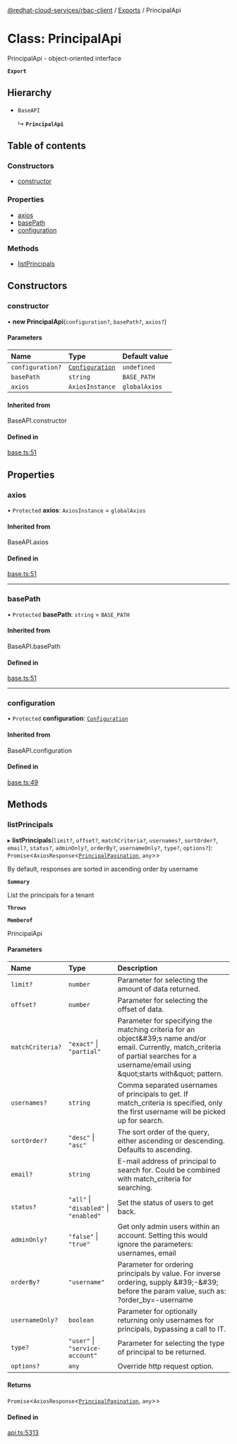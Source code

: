 [@redhat-cloud-services/rbac-client](../README.md) / [Exports](../modules.md) / PrincipalApi

# Class: PrincipalApi

PrincipalApi - object-oriented interface

**`Export`**

## Hierarchy

- `BaseAPI`

  ↳ **`PrincipalApi`**

## Table of contents

### Constructors

- [constructor](PrincipalApi.md#constructor)

### Properties

- [axios](PrincipalApi.md#axios)
- [basePath](PrincipalApi.md#basepath)
- [configuration](PrincipalApi.md#configuration)

### Methods

- [listPrincipals](PrincipalApi.md#listprincipals)

## Constructors

### constructor

• **new PrincipalApi**(`configuration?`, `basePath?`, `axios?`)

#### Parameters

| Name | Type | Default value |
| :------ | :------ | :------ |
| `configuration?` | [`Configuration`](Configuration.md) | `undefined` |
| `basePath` | `string` | `BASE_PATH` |
| `axios` | `AxiosInstance` | `globalAxios` |

#### Inherited from

BaseAPI.constructor

#### Defined in

[base.ts:51](https://github.com/RedHatInsights/javascript-clients/blob/master/packages/rbac/base.ts#L51)

## Properties

### axios

• `Protected` **axios**: `AxiosInstance` = `globalAxios`

#### Inherited from

BaseAPI.axios

#### Defined in

[base.ts:51](https://github.com/RedHatInsights/javascript-clients/blob/master/packages/rbac/base.ts#L51)

___

### basePath

• `Protected` **basePath**: `string` = `BASE_PATH`

#### Inherited from

BaseAPI.basePath

#### Defined in

[base.ts:51](https://github.com/RedHatInsights/javascript-clients/blob/master/packages/rbac/base.ts#L51)

___

### configuration

• `Protected` **configuration**: [`Configuration`](Configuration.md)

#### Inherited from

BaseAPI.configuration

#### Defined in

[base.ts:49](https://github.com/RedHatInsights/javascript-clients/blob/master/packages/rbac/base.ts#L49)

## Methods

### listPrincipals

▸ **listPrincipals**(`limit?`, `offset?`, `matchCriteria?`, `usernames?`, `sortOrder?`, `email?`, `status?`, `adminOnly?`, `orderBy?`, `usernameOnly?`, `type?`, `options?`): `Promise`<`AxiosResponse`<[`PrincipalPagination`](../interfaces/PrincipalPagination.md), `any`\>\>

By default, responses are sorted in ascending order by username

**`Summary`**

List the principals for a tenant

**`Throws`**

**`Memberof`**

PrincipalApi

#### Parameters

| Name | Type | Description |
| :------ | :------ | :------ |
| `limit?` | `number` | Parameter for selecting the amount of data returned. |
| `offset?` | `number` | Parameter for selecting the offset of data. |
| `matchCriteria?` | ``"exact"`` \| ``"partial"`` | Parameter for specifying the matching criteria for an object\&#39;s name and/or email. Currently, match_criteria of partial searches for a username/email using \&quot;starts with\&quot; pattern. |
| `usernames?` | `string` | Comma separated usernames of principals to get. If match_criteria is specified, only the first username will be picked up for search. |
| `sortOrder?` | ``"desc"`` \| ``"asc"`` | The sort order of the query, either ascending or descending. Defaults to ascending. |
| `email?` | `string` | E-mail address of principal to search for. Could be combined with match_criteria for searching. |
| `status?` | ``"all"`` \| ``"disabled"`` \| ``"enabled"`` | Set the status of users to get back. |
| `adminOnly?` | ``"false"`` \| ``"true"`` | Get only admin users within an account. Setting this would ignore the parameters: usernames, email |
| `orderBy?` | ``"username"`` | Parameter for ordering principals by value. For inverse ordering, supply \&#39;-\&#39; before the param value, such as: ?order_by&#x3D;-username |
| `usernameOnly?` | `boolean` | Parameter for optionally returning only usernames for principals, bypassing a call to IT. |
| `type?` | ``"user"`` \| ``"service-account"`` | Parameter for selecting the type of principal to be returned. |
| `options?` | `any` | Override http request option. |

#### Returns

`Promise`<`AxiosResponse`<[`PrincipalPagination`](../interfaces/PrincipalPagination.md), `any`\>\>

#### Defined in

[api.ts:5313](https://github.com/RedHatInsights/javascript-clients/blob/master/packages/rbac/api.ts#L5313)

